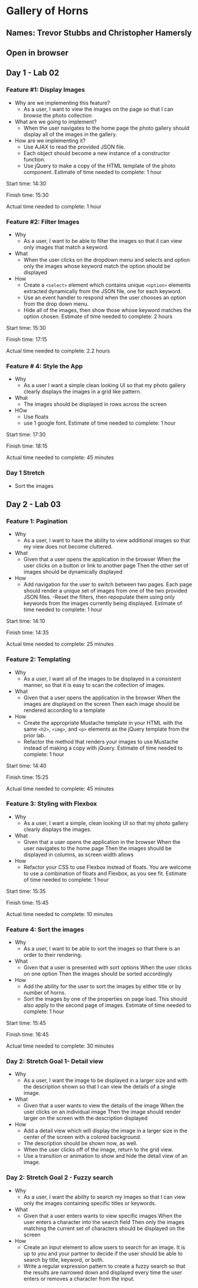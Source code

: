 # Gallery of Horns

## Names: Trevor Stubbs and Christopher Hamersly

## Open in browser

## Day 1 - Lab 02
### Feature #1: Display Images
- Why are we implementing this feature?
    - As a user, I want to view the images on the page so that I can browse the photo collection
- What are we going to implement?
    - When the user navigates to the home page the photo gallery should display all of the images in the gallery.
- How are we implementing it?
    - Use AJAX to read the provided JSON file.
    - Each object should become a new instance of a constructor function.
    - Use jQuery to make a copy of the HTML template of the photo component. 
Estimate of time needed to complete: 1 hour

Start time: 14:30

Finish time: 15:30

Actual time needed to complete: 1 hour
### Feature #2: Filter Images
- Why
    - As a user, I want to be able to filter the images so that iI can view only images that match a keyword.
- What
    - When the user clicks on the dropdown menu and selects and option only the images whose keyword match the option should be displayed
- How
    - Create a `<select>` element which contains unique `<option>` elements extracted dynamically from the JSON file, one for each keyword.
    - Use an event handler to respond when the user chooses an option from the drop down menu.
    - Hide all of the images, then show those whose keyword matches the option chosen.
Estimate of time needed to complete: 2 hours

Start time: 15:30

Finish time: 17:15

Actual time needed to complete: 2.2 hours
### Feature # 4: Style the App
- Why
    - As a user I want a simple clean looking UI so that my photo gallery clearly displays the images in a grid like pattern.
- What  
    - The images should be displayed in rows across the screen
- HOw
    - Use floats
    - use 1 google font.
Estimate of time needed to complete: 1 hour

Start time: 17:30

Finish time: 18:15

Actual time needed to complete: 45 minutes
### Day 1 Stretch
- Sort the images

## Day 2 - Lab 03
### Feature 1: Pagination
- Why
    - As a user, I want to have the ability to view additional images so that my view does not become cluttered.
- What
    - Given that a user opens the application in the browser When the user clicks on a button or link to another page Then the other set of images should be dynamically displayed
- How
    - Add navigation for the user to switch between two pages. Each page should render a unique set of images from one of the two provided JSON files.
    -Reset the filters, then repopulate them using only keywords from the images currently being displayed.
Estimate of time needed to complete: 1 hour

Start time: 14:10

Finish time: 14:35

Actual time needed to complete: 25 minutes

### Feature 2: Templating
- Why 
    - As a user, I want all of the images to be displayed in a consistent manner, so that it is easy to scan the collection of images.
- What 
    - Given that a user opens the application in the browser When the images are displayed on the screen Then each image should be rendered according to a template
- How
    - Create the appropriate Mustache template in your HTML with the same `<h2>`, `<img>`, and `<p>` elements as the jQuery template from the prior lab.
    - Refactor the method that renders your images to use Mustache instead of making a copy with jQuery.
Estimate of time needed to complete: 1 hour

Start time: 14:40

Finish time: 15:25

Actual time needed to complete: 45 minutes
### Feature 3: Styling with Flexbox
- Why
    - As a user, I want a simple, clean looking UI so that my photo gallery clearly displays the images.
- What
    - Given that a user opens the application in the browser When the user navigates to the home page Then the images should be displayed in columns, as screen width allows
- How
    - Refactor your CSS to use Flexbox instead of floats. You are welcome to use a combination of floats and Flexbox, as you see fit.
Estimate of time needed to complete: 1 hour

Start time: 15:35

Finish time: 15:45

Actual time needed to complete: 10 minutes
### Feature 4: Sort the images
- Why
    - As a user, I want to be able to sort the images so that there is an order to their rendering.
- What 
    - Given that a user is presented with sort options When the user clicks on one option Then the images should be sorted accordingly
- How
    - Add the ability for the user to sort the images by either title or by number of horns.
    - Sort the images by one of the properties on page load. This should also apply to the second page of images.
Estimate of time needed to complete: 1 hour

Start time: 15:45

Finish time: 16:45

Actual time needed to complete: 30 minutes
### Day 2: Stretch Goal 1- Detail view
- Why
    - As a user, I want the image to be displayed in a larger size and with the description shown so that I can view the details of a single image.
- What
    - Given that a user wants to view the details of the image When the user clicks on an individual image Then the image should render larger on the screen with the description displayed
- How
    - Add a detail view which will display the image in a larger size in the center of the screen with a colored background.
    - The description should be shown now, as well.
    - When the user clicks off of the image, return to the grid view.
    - Use a transition or animation to show and hide the detail view of an image.
### Day 2: Stretch Goal 2 - Fuzzy search
- Why
    - As a user, I want the ability to search my images so that I can view only the images containing specific titles or keywords.
- What
    - Given that a user enters wants to view specific images When the user enters a character into the search field Then only the images matching the current set of characters should be displayed on the screen
- How
    - Create an input element to allow users to search for an image. It is up to you and your partner to decide if the user should be able to search by title, keyword, or both.
    - Write a regular expression pattern to create a fuzzy search so that the results are narrowed down and displayed every time the user enters or removes a character from the input.